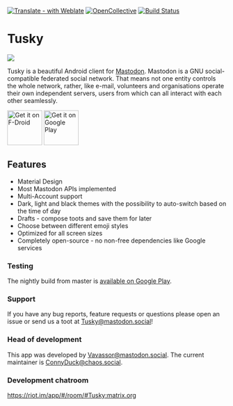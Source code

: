 [![Translate - with Weblate](https://img.shields.io/badge/translate%20with-Weblate-green.svg?style=flat)](https://weblate.tusky.app/) [![OpenCollective](https://opencollective.com/tusky/backers/badge.svg)](https://opencollective.com/tusky/) [![Build Status](https://app.bitrise.io/app/a3e773c3c57a894c/status.svg?token=qLu_Ti4Gp2LWcYT4eo2INQ&branch=master)](https://app.bitrise.io/app/a3e773c3c57a894c#/builds) 
# Tusky

![](/fastlane/metadata/android/en-US/images/icon.png)

Tusky is a beautiful Android client for [Mastodon](https://github.com/tootsuite/mastodon). Mastodon is a GNU social-compatible federated social network. That means not one entity controls the whole network, rather, like e-mail, volunteers and organisations operate their own independent servers, users from which can all interact with each other seamlessly.

[<img src="/assets/fdroid_badge.png" alt="Get it on F-Droid" height="80" />](https://f-droid.org/repository/browse/?fdid=com.keylesspalace.tusky)
[<img src="https://play.google.com/intl/en_us/badges/images/generic/en_badge_web_generic.png" alt="Get it on Google Play" height="80" />](https://play.google.com/store/apps/details?id=com.keylesspalace.tusky&utm_source=github&pcampaignid=MKT-Other-global-all-co-prtnr-py-PartBadge-Mar2515-1)

## Features

- Material Design
- Most Mastodon APIs implemented
- Multi-Account support
- Dark, light and black themes with the possibility to auto-switch based on the time of day
- Drafts - compose toots and save them for later
- Choose between different emoji styles 
- Optimized for all screen sizes
- Completely open-source - no non-free dependencies like Google services

### Testing

The nightly build from master is [available on Google Play](https://play.google.com/store/apps/details?id=com.keylesspalace.tusky.test). 

### Support

If you have any bug reports, feature requests or questions please open an issue or send us a toot at [Tusky@mastodon.social](https://mastodon.social/@Tusky)!

### Head of development

This app was developed by [Vavassor@mastodon.social](https://mastodon.social/@Vavassor).
The current maintainer is [ConnyDuck@chaos.social](https://chaos.social/@ConnyDuck).

### Development chatroom
https://riot.im/app/#/room/#Tusky:matrix.org

### 
